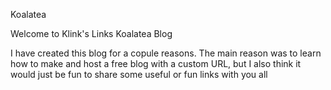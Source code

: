 Koalatea

Welcome to Klink's Links Koalatea Blog

I have created this blog for a copule reasons.
The main reason was to learn how to make and host a free blog with a custom URL, 
but I also think it would just be fun to share some useful or fun links with you all
